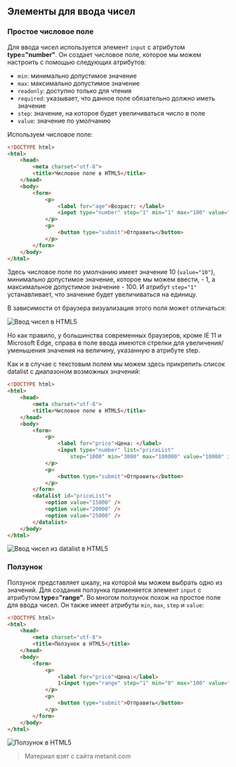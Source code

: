 ## Элементы для ввода чисел

### Простое числовое поле

Для ввода чисел используется элемент `input` с атрибутом **type="number"**. Он создает числовое поле, которое мы можем настроить с помощью следующих атрибутов:
- `min`: минимально допустимое значение
- `max`: максимально допустимое значение
- `readonly`: доступно только для чтения
- `required`: указывает, что данное поле обязательно должно иметь значение
- `step`: значение, на которое будет увеличиваться число в поле
- `value`: значение по умолчанию

Используем числовое поле:

```html
<!DOCTYPE html>
<html>
    <head>
        <meta charset="utf-8">
        <title>Числовое поле в HTML5</title>
    </head>
    <body>
        <form>
            <p>
                <label for="age">Возраст: </label>
                <input type="number" step="1" min="1" max="100" value="10" id="age" name="age"/>
            </p>
            <p>
                <button type="submit">Отправить</button>
            </p>
        </form>
    </body>
</html>
```

Здесь числовое поле по умолчанию имеет значение 10 (`value="10"`), минимально допустимое значение, которое мы можем ввести, - 1, а максимальное допустимое значение - 100. И атрибут `step="1"` устанавливает, что значение будет увеличиваться на единицу.

В зависимости от браузера визуализация этого поля может отличаться:

![Ввод чисел в HTML5](https://metanit.com/web/html5/pics/2.11.png)

Но как правило, у большинства современных браузеров, кроме IE 11 и Microsoft Edge, справа в поле ввода имеются стрелки для увеличения/уменьшения значения на величину, указанную в атрибуте step.

Как и в случае с текстовым полем мы можем здесь прикрепить список datalist с диапазоном возможных значений:

```html
<!DOCTYPE html>
<html>
    <head>
        <meta charset="utf-8">
        <title>Числовое поле в HTML5</title>
    </head>
    <body>
        <form>
            <p>
                <label for="price">Цена: </label>
                <input type="number" list="priceList" 
                    step="1000" min="3000" max="100000" value="10000" id="price" name="price"/>
            </p>
            <p>
                <button type="submit">Отправить</button>
            </p>
        </form>
        <datalist id="priceList">
            <option value="15000" />
            <option value="20000" />
            <option value="25000" />
        </datalist>
    </body>
</html>
```

![Ввод чисел из datalist в HTML5](https://metanit.com/web/html5/pics/2.12.png)

### Ползунок

Ползунок представляет шкалу, на которой мы можем выбрать одно из значений. Для создания ползунка применяется элемент `input` с атрибутом **type="range"**. Во многом ползунок похож на простое поле для ввода чисел. Он также имеет атрибуты `min`, `max`, `step` и `value`:

```html
<!DOCTYPE html>
<html>
    <head>
        <meta charset="utf-8">
        <title>Ползунок в HTML5</title>
    </head>
    <body>
        <form>
            <p>
                <label for="price">Цена:</label> 
                1<input type="range" step="1" min="0" max="100" value="10" id="price" name="price"/>100
            </p>
            <p>
                <button type="submit">Отправить</button>
            </p>
        </form>
    </body>
</html>
```

![Ползунок в HTML5](https://metanit.com/web/html5/pics/2.13.png)


> Материал взят с сайта metanit.com